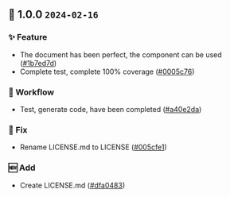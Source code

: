 ## 🎉 1.0.0 `2024-02-16`
### ✨ Feature
- The document has been perfect, the component can be used ([#1b7ed7d](https://github.com/kwooshung/files/commit/1b7ed7daea04993b105773ab37de497e1c4f2dfd))
- Complete test, complete 100% coverage ([#0005c76](https://github.com/kwooshung/files/commit/0005c76a2c204978294bba188789d1d83a4b386e))
### 🔄 Workflow
- Test, generate code, have been completed ([#a40e2da](https://github.com/kwooshung/files/commit/a40e2dad5d3b7c8d84fb2dcab6598d652a1d77be))
### 🐛 Fix
- Rename LICENSE.md to LICENSE ([#005cfe1](https://github.com/kwooshung/files/commit/005cfe17df82d24a8825cb224b96a2ec695a288c))
### 🆕 Add
- Create LICENSE.md ([#dfa0483](https://github.com/kwooshung/files/commit/dfa0483d7036226e6533a9b36df318ce77c88f20))

